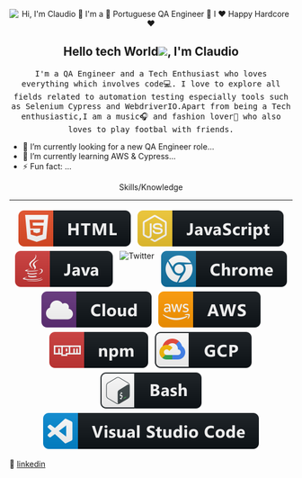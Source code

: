 <p align="center"><img src="http://studiopixel.in/wp-content/uploads/2017/11/senior-front-end-developer-openings-1.gif" width="600" height="300" alt="Hi, I'm Claudio 👋 I'm a 🚀 Portuguese QA Engineer 🚀 I ❤️ Happy Hardcore ❤️"></p>

<h2 align="center">Hello tech World<img width="30px" src="https://github.com/KKVANONYMOUS/kkvanonymous/blob/master/gifs/Hi.gif">, I'm Claudio</a></h2>
<p align="center">
  <samp>
 <p align="center">
  <samp>
  I'm a QA Engineer and a Tech Enthusiast who loves everything which involves code💻. I love to explore all fields related to automation testing especially tools such as Selenium Cypress and WebdriverIO.Apart from being a Tech enthusiastic,I am a music🎧 and fashion lover👖 who also loves to play footbal with friends.
  </samp>
</p>

- 🔭 I’m currently looking for a new QA Engineer role...
- 🌱 I’m currently learning AWS & Cypress...
- ⚡ Fun fact: ...
<p align="center">Skills/Knowledge</p>
<hr>

<p align="center">
  <img src="https://raw.githubusercontent.com/8bithemant/8bithemant/master/svg/dev/languages/html.svg" alt="Twitter" style="vertical-align:top; margin:4px">
  <img src="https://raw.githubusercontent.com/8bithemant/8bithemant/master/svg/dev/languages/js.svg" alt="Twitter" style="vertical-align:top; margin:4px">
  <img src="https://raw.githubusercontent.com/8bithemant/8bithemant/master/svg/dev/languages/java.svg" alt="Twitter" style="vertical-align:top; margin:4px">
  <img src="https://raw.githubusercontent.com/8bithemant/8bithemant/master/svg/dev/languages/selenium.svg" alt="Twitter" style="vertical-align:top; margin:4px">
  <img src="https://raw.githubusercontent.com/8bithemant/8bithemant/master/svg/dev/misc/chrome.svg" alt="Twitter" style="vertical-align:top; margin:4px">
  <img src="https://raw.githubusercontent.com/8bithemant/8bithemant/master/svg/dev/misc/cloud.svg" alt="Twitter" style="vertical-align:top; margin:4px">
  <img src="https://raw.githubusercontent.com/8bithemant/8bithemant/master/svg/dev/services/aws.svg" alt="Twitter" style="vertical-align:top; margin:4px">
  <img src="https://raw.githubusercontent.com/8bithemant/8bithemant/master/svg/dev/services/npm.svg" alt="Twitter" style="vertical-align:top; margin:4px">
  <img src="https://raw.githubusercontent.com/8bithemant/8bithemant/master/svg/dev/services/gcp.svg" alt="Twitter" style="vertical-align:top; margin:4px">
  <img src="https://raw.githubusercontent.com/8bithemant/8bithemant/master/svg/dev/tools/bash.svg" alt="Twitter" style="vertical-align:top; margin:4px">
  <img src="https://raw.githubusercontent.com/8bithemant/8bithemant/master/svg/dev/tools/visualstudio_code.svg" alt="Twitter" style="vertical-align:top; margin:4px">
</p>

👔 [linkedin][linkedin]

[linkedin]: https://linkedin.com/in/claudio-cor/
